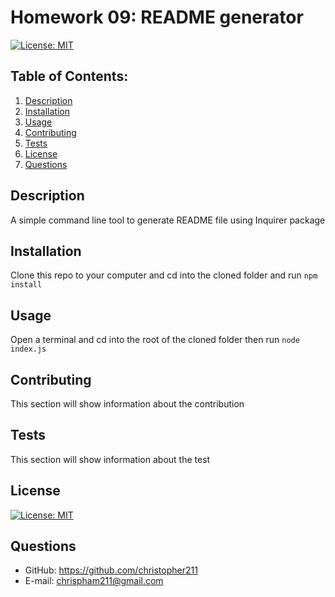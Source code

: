 # Homework 09: README generator

[![License: MIT](https://img.shields.io/badge/License-MIT-yellow.svg)](https://opensource.org/licenses/MIT)

## Table of Contents:
1. [Description](#description) 
2. [Installation](#installation)
3. [Usage](#usage)  
4. [Contributing](#contributing)
5. [Tests](#tests)
6. [License](#license)
7. [Questions](#questions)

## Description
A simple command line tool to generate README file using Inquirer package

## Installation
Clone this repo to your computer and cd into the cloned folder and run `npm install`

## Usage
Open a terminal and cd into the root of the cloned folder then run `node index.js`

## Contributing
This section will show information about the contribution

## Tests
This section will show information about the test

## License
[![License: MIT](https://img.shields.io/badge/License-MIT-yellow.svg)](https://opensource.org/licenses/MIT)

## Questions
- GitHub: https://github.com/christopher211
- E-mail: chrispham211@gmail.com